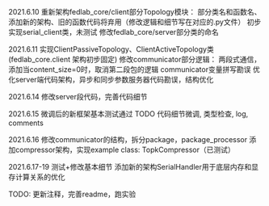 
2021.6.10 
    重新架构fedlab_core/client部分Topology模块： 部分类名和函数名、添加新的架构、旧的函数代码将弃用（修改逻辑和细节写在对应的.py文件）
    初步实现serial_client类，未测试
    修改fedlab_core/server部分类的命名

2021.6.11
    实现ClientPassiveTopology、ClientActiveTopology类 (fedlab_core.client 架构初步固定)
    修改communicator部分逻辑： 两段式通信，添加当content_size=0时，取消第二段包的逻辑
    communicator变量拼写勘误
    优化server端代码架构，异步和同步参数服务器代码勘误，结构优化

2021.6.14
    修改server段代码，完善代码细节

2021.6.15
    微调后的新框架基本测试通过
    TODO 代码细节微调, 类型检查, log, comments

2021.6.16
    修改communicator的结构，拆分package，package_processor
    添加compressor架构，实现example class: TopkCompressor（已测试）

2021.6.17-19
    测试+修改基本细节
    添加新的架构SerialHandler用于底层内存和显存计算关系的优化


TODO: 更新注释，完善readme，跑实验